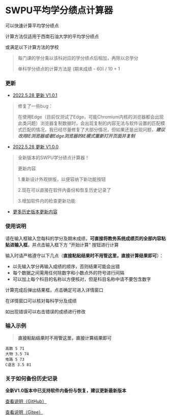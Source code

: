 # SWPU平均学分绩点计算器

可以快速计算平均学分绩点

计算方法仅适用于西南石油大学的平均学分绩点

或满足以下计算方法的学校

> 每门课的学分乘以该科对应的学分绩点后相加，再除以总学分
>
> 单科学分绩点的计算方法是 (期末成绩 - 60) / 10 + 1

### 更新

- [2022.5.28 更新 V1.0.1](https://github.com/merept/GradePointAverageCalulatorForSWPU/releases/tag/V1.0.1)

> 修复了一些bug：
>
> 在使用Edge（目前仅测试了Edge，可能Chromium内核的浏览器都会出现此类问题）浏览器复制数据时，会出现复制的内容无法与软件设置的匹配模式匹配的情况，我已经尽量修复了大部分情况，但如果还是出现问题，***建议改用IE浏览器或者Edge浏览器的IE模式重新打开页面并复制***

- [2022.5.28 更新 V1.0.0](https://github.com/merept/GradePointAverageCalulatorForSWPU/releases/tag/V1.0.0)

> 全新版本的SWPU学分绩点计算器！
>
> 更新内容
>
> 1.重新设计外观排版，以便容纳下新功能按钮
>
> 2.现在可以直接在软件内备份和恢复历史记录了
>
> 3.增加软件内的检查更新功能

- [更多历史版本更新内容](https://github.com/merept/GradePointAverageCalulatorForSWPU/releases)

### 使用说明

请在输入框输入您每科的学分及期末成绩，**可直接将教务系统成绩页的全部内容粘贴进输入框**，并点击输入框下方 ”开始计算“ 按钮进行计算

输入时请严格遵守以下几点（**直接粘贴结果时不用管这里，直接计算结果即可**）：

- 以先输入学分再输入成绩的顺序，否则结果可能会出错 
- 每个数据之间需用任何除数字和小数点外的符号进行间隔
- 可以加上每个科目的名称以方便核对，但是科目名称中请不要包含数字

计算完成后弹出结果框，点击确定可进入详情窗口

在详情窗口可以核对每科学分及成绩

如出现错误可以右击错误的成绩进行修改

### 输入示例

> **直接粘贴结果时不用管这里，直接计算结果即可**

```
高数 5 71
大物 3.5 74
电路 5 73
C语言 3.5 81
```

### 关于如何备份历史记录

**全新V1.0版本中已支持软件内备份与恢复，建议更新最新版本**

[查看说明（GitHub）](https://github.com/merept/GradePointAverageCalulatorForSWPU/blob/master/关于如何备份历史记录.md)

[查看说明（Gitee）](https://gitee.com/merept/GradePointAverageCalulatorForSWPU/blob/master/关于如何备份历史记录.md)
